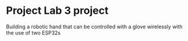 # Project Lab 3 project
Building a robotic hand that can be controlled with a glove wirelessly with the use of two ESP32s
